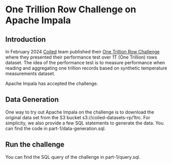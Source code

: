 # One Trillion Row Challenge on Apache Impala

## Introduction
In February 2024 [Coiled](https://www.coiled.io/) team published their [One Trillion Row Challenge](https://medium.com/coiled-hq/one-trillion-row-challenge-5bfd4c3b8aef) where they presented their performance test over 1T (One Trillion) rows dataset. The idea of the performance test is to measure performance when reading and aggregating one trillion records based on synthetic temperature measurements dataset.

Apache Impala has accepted the challenge.

## Data Generation
One way to try out Apache Impala on the challenge is to download the original data set from the S3 bucket s3://coiled-datasets-rp/1trc. For simplicity, we also provide a few SQL statements to generate the data. You can find the code in part-1/data-generation.sql.

## Run the challenge
You can find the SQL query of the challenge in part-1/query.sql.

